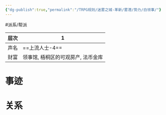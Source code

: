 ```yaml
---
{"dg-publish":true,"permalink":"/TRPG规则/迷雾之城-革新/雾港/势力/白领事/"}
---
```


#派系/帮派 

| 层次  | 1                   |
| --- | ------------------- |
| 声名  | ==上流人士-4==          |
| 财富  | 领事馆, 梧桐区的可观房产, 法币金库 |
# 事迹
# 关系